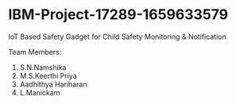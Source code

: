 # IBM-Project-17289-1659633579
IoT Based Safety Gadget for Child Safety Monitoring &amp; Notification

Team Members:

1. S.N.Namshika
2. M.S.Keerthi Priya
3. Aadhithya Hariharan
4. L.Manickam
